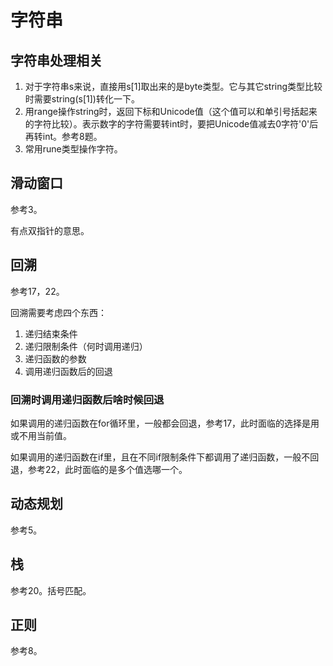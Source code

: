 # 字符串

## 字符串处理相关

1. 对于字符串s来说，直接用s[1]取出来的是byte类型。它与其它string类型比较时需要string(s[1])转化一下。
2. 用range操作string时，返回下标和Unicode值（这个值可以和单引号括起来的字符比较）。表示数字的字符需要转int时，要把Unicode值减去0字符'0'后再转int。参考8题。
3. 常用rune类型操作字符。

## 滑动窗口

参考3。

有点双指针的意思。

## 回溯

参考17，22。

回溯需要考虑四个东西：

1. 递归结束条件
2. 递归限制条件（何时调用递归）
3. 递归函数的参数
4. 调用递归函数后的回退

### 回溯时调用递归函数后啥时候回退

如果调用的递归函数在for循环里，一般都会回退，参考17，此时面临的选择是用或不用当前值。

如果调用的递归函数在if里，且在不同if限制条件下都调用了递归函数，一般不回退，参考22，此时面临的是多个值选哪一个。

## 动态规划

参考5。

## 栈

参考20。括号匹配。

## 正则

参考8。
